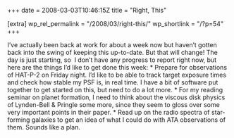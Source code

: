 +++
date = 2008-03-03T10:46:15Z
title = "Right, This"

[extra]
wp_rel_permalink = "/2008/03/right-this/"
wp_shortlink = "/?p=54"
+++

I’ve actually been back at work for about a week now but haven’t gotten back
into the swing of keeping this up-to-date. But that will change!  The day is
just starting, so  I don’t have any progress to report right now, but here are
the things I’d like to get done this week:  *   Prepare for observations of
HAT-P-2 on Friday night. I’d like to be able to track target exposure times
and check how stable my PSF is, in real time. I have a bit of software put
together to get started on this, but need to do a lot more. *   For my reading
seminar on planet formation, I need to think about the viscous disk physics of
Lynden-Bell & Pringle some more, since they seem to gloss over some very
important points in their paper. *   Read up on the radio spectra of star-
forming galaxies to get an idea of what I could do with ATA observations of
them.  Sounds like a plan.
